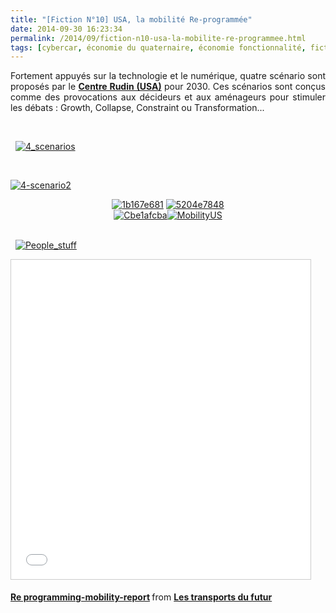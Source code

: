 ```yaml
---
title: "[Fiction N°10] USA, la mobilité Re-programmée"
date: 2014-09-30 16:23:34
permalink: /2014/09/fiction-n10-usa-la-mobilite-re-programmee.html
tags: [cybercar, économie du quaternaire, économie fonctionnalité, fiction, low cost, marchabilité, véhicule propre]
---
```


<p style="text-align: justify;">Fortement appuyés sur la technologie et le numérique, quatre scénario sont proposés par le <a href="http://wagner.nyu.edu/rudincenter/" target="_blank"><strong>Centre Rudin (USA)</strong></a> pour 2030. Ces scénarios sont conçus comme des provocations aux décideurs et aux aménageurs pour stimuler les débats : Growth, Collapse, Constraint ou Transformation...</p> <p style="text-align: justify;"> </p> <p style="text-align: justify;">  <a class="asset-img-link" href="https://gabrielplassat.github.io/transportsdufutur/wp-content/uploads/sites/6/old/6a0120a66d2ad4970b01b8d0741be7970c-pi.png" style="display: inline;"><img rel="lightbox[]" alt="4_scenarios" border="0" class="asset  asset-image at-xid-6a0120a66d2ad4970b01b8d0741be7970c image-full img-responsive" src="/wp-content/uploads/sites/6/old/6a0120a66d2ad4970b01b8d0741be7970c-800wi.png" title="4_scenarios" /></a></p> <p style="text-align: justify;"> </p>   <!--more-->  <p style="text-align: justify;"><a class="asset-img-link" href="https://gabrielplassat.github.io/transportsdufutur/wp-content/uploads/sites/6/old/6a0120a66d2ad4970b01b8d0741bfe970c-pi.png" style="display: inline;"><img rel="lightbox[]" alt="4-scenario2" border="0" class="asset  asset-image at-xid-6a0120a66d2ad4970b01b8d0741bfe970c image-full img-responsive" src="/wp-content/uploads/sites/6/old/6a0120a66d2ad4970b01b8d0741bfe970c-800wi.png" title="4-scenario2" /></a></p> <p style="text-align: center;"><a class="asset-img-link" href="https://gabrielplassat.github.io/transportsdufutur/wp-content/uploads/sites/6/old/6a0120a66d2ad4970b01b8d0741c48970c-pi.png" style="display: inline;"><img rel="lightbox[]" alt="1b167e681" border="0" class="asset  asset-image at-xid-6a0120a66d2ad4970b01b8d0741c48970c img-responsive" src="/wp-content/uploads/sites/6/old/6a0120a66d2ad4970b01b8d0741c48970c-800wi.png" title="1b167e681" /></a> <a class="asset-img-link" href="https://gabrielplassat.github.io/transportsdufutur/wp-content/uploads/sites/6/old/6a0120a66d2ad4970b01b7c6ea10de970b-pi.png" style="display: inline;"><img rel="lightbox[]" alt="5204e7848" border="0" class="asset  asset-image at-xid-6a0120a66d2ad4970b01b7c6ea10de970b img-responsive" src="/wp-content/uploads/sites/6/old/6a0120a66d2ad4970b01b7c6ea10de970b-800wi.png" title="5204e7848" /></a><br /> <a class="asset-img-link" href="https://gabrielplassat.github.io/transportsdufutur/wp-content/uploads/sites/6/old/6a0120a66d2ad4970b01b7c6ea10f9970b-pi.png" style="display: inline;"><img rel="lightbox[]" alt="Cbe1afcba" border="0" class="asset  asset-image at-xid-6a0120a66d2ad4970b01b7c6ea10f9970b img-responsive" src="/wp-content/uploads/sites/6/old/6a0120a66d2ad4970b01b7c6ea10f9970b-800wi.png" title="Cbe1afcba" /></a><a class="asset-img-link" href="https://gabrielplassat.github.io/transportsdufutur/wp-content/uploads/sites/6/old/6a0120a66d2ad4970b01bb078f7262970d-pi.png" style="display: inline;"><img rel="lightbox[]" alt="MobilityUS" border="0" class="asset  asset-image at-xid-6a0120a66d2ad4970b01bb078f7262970d img-responsive" src="/wp-content/uploads/sites/6/old/6a0120a66d2ad4970b01bb078f7262970d-800wi.png" title="MobilityUS" /></a><br /><br /></p> <p style="text-align: justify;">  <a class="asset-img-link" href="https://gabrielplassat.github.io/transportsdufutur/wp-content/uploads/sites/6/old/6a0120a66d2ad4970b01bb078f72af970d-pi.png" style="display: inline;"><img rel="lightbox[]" alt="People_stuff" border="0" class="asset  asset-image at-xid-6a0120a66d2ad4970b01bb078f72af970d image-full img-responsive" src="/wp-content/uploads/sites/6/old/6a0120a66d2ad4970b01bb078f72af970d-800wi.png" title="People_stuff" /></a></p> <p><iframe allowfullscreen="" frameborder="0" height="511" marginheight="0" marginwidth="0" scrolling="no" src="//www.slideshare.net/slideshow/embed_code/39691077" style="border: 1px solid #CCC; border-width: 1px; margin-bottom: 5px; max-width: 100%;" width="479"> </iframe></p> <div style="margin-bottom: 5px;"><strong> <a href="https://fr.slideshare.net/transportsdufutur/re-programmingmobilityreport" target="_blank" title="Re programming-mobility-report">Re programming-mobility-report</a> </strong> from <strong><a href="http://www.slideshare.net/transportsdufutur" target="_blank">Les transports du futur</a></strong></div>
